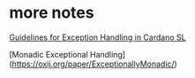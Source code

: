 # more notes

[Guidelines for Exception Handling in Cardano SL](https://github.com/input-output-hk/cardano-sl/blob/develop/docs/exceptions.md#potentially-impure-code-programmer-mistakes)

[Monadic Exceptional Handling] (https://oxij.org/paper/ExceptionallyMonadic/)
